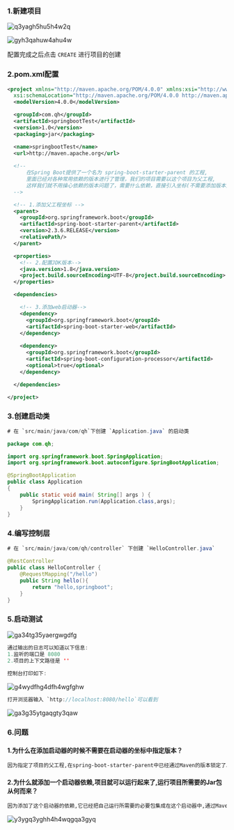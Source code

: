 ### 1.新建项目

![q3yagh5hu5h4w2q](https://cdn.staticaly.com/gh/quinhua/pics@main/markdown/q3yagh5hu5h4w2q.20e9dasukt7k.webp)

![gyh3qahuw4ahu4w](https://cdn.staticaly.com/gh/quinhua/pics@main/markdown/gyh3qahuw4ahu4w.7ccgpfzfkmo0.webp)

配置完成之后点击 `CREATE` 进行项目的创建

### 2.pom.xml配置

```xml
<project xmlns="http://maven.apache.org/POM/4.0.0" xmlns:xsi="http://www.w3.org/2001/XMLSchema-instance"
  xsi:schemaLocation="http://maven.apache.org/POM/4.0.0 http://maven.apache.org/xsd/maven-4.0.0.xsd">
  <modelVersion>4.0.0</modelVersion>

  <groupId>com.qh</groupId>
  <artifactId>springbootTest</artifactId>
  <version>1.0</version>
  <packaging>jar</packaging>

  <name>springbootTest</name>
  <url>http://maven.apache.org</url>
    
  <!--
      在Spring Boot提供了一个名为 spring-boot-starter-parent 的工程,
      里面已经对各种常用依赖的版本进行了管理，我们的项目需要以这个项目为父工程,
      这样我们就不用操心依赖的版本问题了，需要什么依赖，直接引入坐标(不需要添加版本)即可
  -->

  <!-- 1.添加父工程坐标 -->
  <parent>
    <groupId>org.springframework.boot</groupId>
    <artifactId>spring-boot-starter-parent</artifactId>
    <version>2.3.6.RELEASE</version>
    <relativePath/>
  </parent>

  <properties>
    <!-- 2.配置JDK版本-->
    <java.version>1.8</java.version>
    <project.build.sourceEncoding>UTF-8</project.build.sourceEncoding>
  </properties>

  <dependencies>

    <!-- 3.添加web启动器-->
    <dependency>
      <groupId>org.springframework.boot</groupId>
      <artifactId>spring-boot-starter-web</artifactId>
    </dependency>
      
    <dependency>
      <groupId>org.springframework.boot</groupId>
      <artifactId>spring-boot-configuration-processor</artifactId>
      <optional>true</optional>
    </dependency>

  </dependencies>

</project>
```

### 3.创建启动类

```java
# 在 `src/main/java/com/qh`下创建 `Application.java` 的启动类

package com.qh;

import org.springframework.boot.SpringApplication;
import org.springframework.boot.autoconfigure.SpringBootApplication;

@SpringBootApplication
public class Application
{
    public static void main( String[] args ) {
        SpringApplication.run(Application.class,args);
    }
}
```

### 4.编写控制层

```java
# 在 `src/main/java/com/qh/controller` 下创建 `HelloController.java` 
    
@RestController
public class HelloController {
    @RequestMapping("/hello")
    public String hello(){
        return "hello,springboot";
    }
}
```

### 5.启动测试

![ga34tg35yaergwgdfg](https://cdn.staticaly.com/gh/quinhua/pics@main/markdown/ga34tg35yaergwgdfg.3tdnzu06zig0.webp)

```java
通过输出的日志可以知道以下信息:
1.监听的端口是 8080
2.项目的上下文路径是 ''
    
控制台打印如下:
```

![g4wydfhg4dfh4wgfghw](https://cdn.staticaly.com/gh/quinhua/pics@main/markdown/g4wydfhg4dfh4wgfghw.1anm5pnb9o0w.webp)

```java
打开浏览器输入 `http://localhost:8080/hello`可以看到
```

![ga3g35ytgaqgty3qaw](https://cdn.staticaly.com/gh/quinhua/pics@main/markdown/ga3g35ytgaqgty3qaw.1szteeezpq74.webp)

### 6.问题

#### 1.为什么在添加启动器的时候不需要在启动器的坐标中指定版本？

```xml
因为指定了项目的父工程,在spring-boot-starter-parent中已经通过Maven的版本锁定了Jar包的版本,所以就不需要再指定了。
```

#### 2.为什么就添加一个启动器依赖,项目就可以运行起来了,运行项目所需要的Jar包从何而来？

```xml
因为添加了这个启动器的依赖,它已经把自己运行所需要的必要包集成在这个启动器中,通过Maven的依赖传递性,将这些包都依赖到项目里了。
```

![y3ygq3yghh4h4wqgqa3gyq](https://cdn.staticaly.com/gh/quinhua/pics@main/markdown/y3ygq3yghh4h4wqgqa3gyq.28mcam3j0j40.webp)